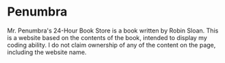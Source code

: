 # Penumbra
Mr. Penumbra's 24-Hour Book Store is a book written by Robin Sloan. This is a website based on the contents of the book, intended to display my coding ability. I do not claim ownership of any of the content on the page, including the website name.
